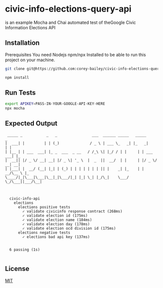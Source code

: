 # civic-info-elections-query-api
is an example Mocha and Chai automated test of theGoogle Civic Information Elections API

## Installation
Prerequisites
You need Nodejs npm/npx Installed to be able to run this project on your machine.

```bash
git clone git@https://github.com:corey-bailey/civic-info-elections-query-api.git
```
```bash
npm install
```
## Run Tests

```bash
export APIKEY=PASS-IN-YOUR-GOOGLE-API-KEY-HERE
npx mocha
```


## Expected Output

```shell
 _____ _           _   _                ___  ______ _____   _____         _   
|  ___| |         | | (_)              / _ \ | ___ \_   _| |_   _|       | |  
| |__ | | ___  ___| |_ _  ___  _ __   / /_\ \| |_/ / | |     | | ___  ___| |_ 
|  __|| |/ _ \/ __| __| |/ _ \| '_ \  |  _  ||  __/  | |     | |/ _ \/ __| __|
| |___| |  __/ (__| |_| | (_) | | | | | | | || |    _| |_    | |  __/\__ \ |_ 
\____/|_|\___|\___|\__|_|\___/|_| |_| \_| |_/\_|    \___/    \_/\___||___/\__|                                                                    



  civic-info-api
    elections
      elections positive tests
        ✓ validate civicinfo response contract (268ms)
        ✓ validate election id (175ms)
        ✓ validate election name (184ms)
        ✓ validate election day (178ms)
        ✓ validate election ocd division id (175ms)
      elections negative tests
        ✓ elections bad api key (137ms)


  6 passing (1s)
  
```

## License
[MIT](https://choosealicense.com/licenses/mit/)